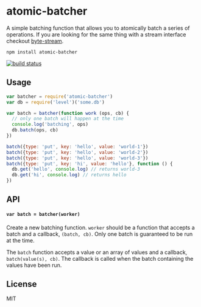 # atomic-batcher

A simple batching function that allows you to atomically batch a series of operations. If you are looking for the same thing with a stream interface checkout [byte-stream](https://github.com/maxogden/byte-stream).

```
npm install atomic-batcher
```

[![build status](http://img.shields.io/travis/mafintosh/atomic-batcher.svg?style=flat)](http://travis-ci.org/mafintosh/atomic-batcher)

## Usage

``` js
var batcher = require('atomic-batcher')
var db = require('level')('some.db')

var batch = batcher(function work (ops, cb) {
  // only one batch will happen at the time
  console.log('batching', ops)
  db.batch(ops, cb)
})

batch({type: 'put', key: 'hello', value: 'world-1'})
batch({type: 'put', key: 'hello', value: 'world-2'})
batch({type: 'put', key: 'hello', value: 'world-3'})
batch({type: 'put', key: 'hi', value: 'hello'}, function () {
  db.get('hello', console.log) // returns world-3
  db.get('hi', console.log) // returns hello
})
```

## API

#### `var batch = batcher(worker)`

Create a new batching function. `worker` should be a function that accepts a batch and a callback, `(batch, cb)`.
Only one batch is guaranteed to be run at the time.

The `batch` function accepts a value or an array of values and a callback, `batch(value(s), cb)`. The callback is called when the batch containing the values have been run.

## License

MIT
